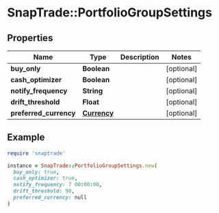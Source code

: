 # SnapTrade::PortfolioGroupSettings

## Properties

| Name | Type | Description | Notes |
| ---- | ---- | ----------- | ----- |
| **buy_only** | **Boolean** |  | [optional] |
| **cash_optimizer** | **Boolean** |  | [optional] |
| **notify_frequency** | **String** |  | [optional] |
| **drift_threshold** | **Float** |  | [optional] |
| **preferred_currency** | [**Currency**](Currency.md) |  | [optional] |

## Example

```ruby
require 'snaptrade'

instance = SnapTrade::PortfolioGroupSettings.new(
  buy_only: true,
  cash_optimizer: true,
  notify_frequency: 7 00:00:00,
  drift_threshold: 90,
  preferred_currency: null
)
```

